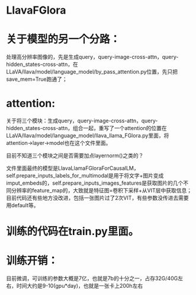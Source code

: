 # LlavaFGlora
 # 关于模型的另一个分路：
 处理高分辨率图像的，先是生成query，query-image-cross-attn，query-hidden_states-cross-attn，在LLaVA/llava/model/language_model/by_pass_attention.py位置，先只把save_mem=True跑通了；
 # attention:
 关于将三个模块：生成query，query-image-cross-attn，query-hidden_states-cross-attn，组合一起，重写了一个attention的位置在LLaVA/llava/model/language_model/llava_llama_FGlora.py里面，将attention->layer->model也在这个文件里面。

 目前不知道三个模块之间是否需要加点layernorm()之类的？
 
 文件里面最终的模型是LlavaLlamaFGloraForCausalLM，self.prepare_inputs_labels_for_multimodal是用于将文字+图片变成imput_embeds的，self.prepare_inputs_images_features是获取图片的几个不同分辨率的feature_map的，大致就是特征图=卷积下采样+从VIT层中获取信息；目前代码还有些地方没改进，包括一张图片过了2次VIT，有些参数没传进去需要用default等。
 # 训练的代码在train.py里面。

 # 训练开销：
 目前微调，可训练的参数大概是7亿，也就是7b的十分之一，占存32G/40G左右，时间大约是9-10(gpu*day)，也就是一张卡上200h左右
